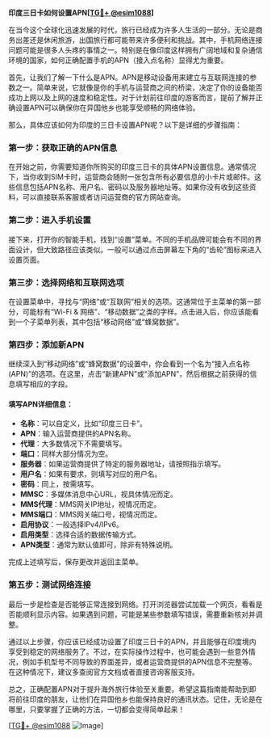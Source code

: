 **印度三日卡如何设置APN[[TG💪+ @esim1088](https://t.me/s/esim1088)]**

在当今这个全球化迅速发展的时代，旅行已经成为许多人生活的一部分。无论是商务出差还是休闲旅游，出国旅行都可能带来许多便利和挑战。其中，手机网络连接问题可能是很多人头疼的事情之一。特别是在像印度这样拥有广阔地域和复杂通信环境的国家，如何正确配置手机的APN（接入点名称）显得尤为重要。

首先，让我们了解一下什么是APN。APN是移动设备用来建立与互联网连接的参数之一。简单来说，它就像是你的手机与运营商之间的桥梁，决定了你的设备能否成功上网以及上网的速度和稳定性。对于计划前往印度的游客而言，提前了解并正确设置APN可以确保你在异国他乡也能享受顺畅的网络体验。

那么，具体应该如何为印度的三日卡设置APN呢？以下是详细的步骤指南：

### 第一步：获取正确的APN信息

在开始之前，你需要知道你所购买的印度三日卡的具体APN设置信息。通常情况下，当你收到SIM卡时，运营商会随附一张包含所有必要信息的小卡片或邮件。这些信息包括APN名称、用户名、密码以及服务器地址等。如果你没有收到这些资料，可以直接联系客服或者访问运营商的官方网站查询。

### 第二步：进入手机设置

接下来，打开你的智能手机，找到“设置”菜单。不同的手机品牌可能会有不同的界面设计，但大致路径应该类似。一般可以通过点击屏幕左下角的“齿轮”图标来进入设置页面。

### 第三步：选择网络和互联网选项

在设置菜单中，寻找与“网络”或“互联网”相关的选项。这通常位于主菜单的第一部分，可能标有“Wi-Fi & 网络”、“移动数据”之类的字样。点击进入后，你应该能看到一个子菜单列表，其中包括“移动网络”或“蜂窝数据”。

### 第四步：添加新APN

继续深入到“移动网络”或“蜂窝数据”的设置中，你会看到一个名为“接入点名称(APN)”的选项。在这里，点击“新建APN”或“添加APN”，然后根据之前获得的信息填写相应的字段。

#### 填写APN详细信息：
- **名称**：可以自定义，比如“印度三日卡”。
- **APN**：输入运营商提供的APN名称。
- **代理**：大多数情况下不需要填写。
- **端口**：同样大部分情况为空。
- **服务器**：如果运营商提供了特定的服务器地址，请按照指示填写。
- **用户名**：如果有要求，则填写对应的用户名。
- **密码**：同上，按需填写。
- **MMSC**：多媒体消息中心URL，视具体情况而定。
- **MMS代理**：MMS网关IP地址，视情况而定。
- **MMS端口**：MMS网关端口号，视情况而定。
- **启用协议**：一般选择IPv4/IPv6。
- **启用类型**：选择合适的数据传输方式。
- **APN类型**：通常为默认值即可，除非有特殊说明。

完成上述填写后，保存更改并返回主菜单。

### 第五步：测试网络连接

最后一步是检查是否能够正常连接到网络。打开浏览器尝试加载一个网页，看看是否能顺利显示内容。如果遇到问题，可能是某些参数填写错误，需要重新核对并调整。

通过以上步骤，你应该已经成功设置了印度三日卡的APN，并且能够在印度境内享受到稳定的网络服务了。不过，在实际操作过程中，也可能会遇到一些意外情况，例如手机型号不同导致的界面差异，或者运营商提供的APN信息不完整等。在这种情况下，建议多查阅官方文档或者直接咨询客服支持。

总之，正确配置APN对于提升海外旅行体验至关重要。希望这篇指南能帮助到即将前往印度的朋友，让他们在异国他乡也能保持良好的通讯状态。记住，无论是在哪里，只要掌握了正确的方法，一切都会变得简单起来！

[[TG💪+ @esim1088](https://t.me/s/esim1088) ![Image](https://i.postimg.cc/4NQfJmqS/Snipaste-2025-05-13-00-14-12.png)]